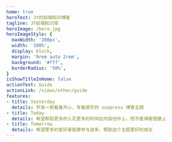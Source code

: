 ```yaml
---
home: true
heroText: JY的前端知识博客
tagline: JY前端知识库
heroImage: /hero.jpg
heroImageStyle: {
  maxWidth: '200px',
  width: '100%',
  display: block,
  margin: '9rem auto 2rem',
  background: '#fff',
  borderRadius: '50%',
}
isShowTitleInHome: false
actionText: Guide
actionLink: /views/other/guide
features:
- title: Yesterday
  details: 开发一款看着开心、写着顺手的 vuepress 博客主题
- title: Today
  details: 希望帮助更多的人花更多的时间在内容创作上，而不是博客搭建上
- title: Tomorrow
  details: 希望更多的爱好者能够参与进来，帮助这个主题更好的成长
---
```

<!-- <marquee> -->
  <!-- <Cat/> -->
  <!-- <KanBanNiang home message="hello"/> -->
  <Boxx :blockStyle="blockStyle"  />
<!-- </marquee> -->

<script>
 export default {
  data() {
   return {
    blockStyle: {'background':'#eee','color':'#000'},
    titleStyle: {'margin-right': '10%','font-size':'16px'},
    contentStyle: {'margin-right': '20%','font-size':'10px',
                               "margin-top": "1rem","margin-bottom": "0.4rem"},
   }
  }
 }
</script>
